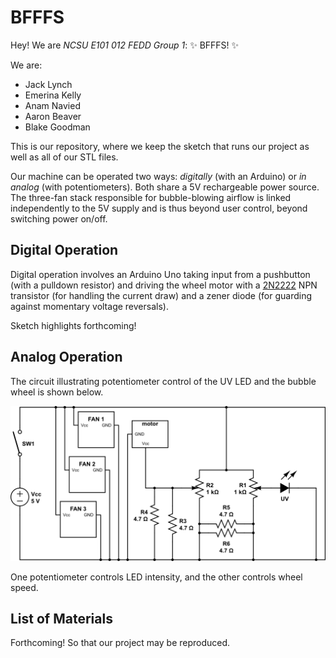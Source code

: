 # BFFFS

Hey! We are *NCSU E101 012 FEDD Group 1*: :sparkles: BFFFS! :sparkles:

We are:

- Jack Lynch
- Emerina Kelly
- Anam Navied
- Aaron Beaver
- Blake Goodman

This is our repository, where we keep the sketch that runs our project as well as all of our STL files.

Our machine can be operated two ways: *digitally* (with an Arduino) or *in analog* (with potentiometers). Both share a 5V rechargeable power source. The three-fan stack responsible for bubble-blowing airflow is linked independently to the 5V supply and is thus beyond user control, beyond switching power on/off.

## Digital Operation

Digital operation involves an Arduino Uno taking input from a pushbutton (with a pulldown resistor) and driving the wheel motor with a [2N2222](http://a.co/e2eoqSZ) NPN transistor (for handling the current draw) and a zener diode (for guarding against momentary voltage reversals).

Sketch highlights forthcoming!

## Analog Operation

The circuit illustrating potentiometer control of the UV LED and the bubble wheel is shown below.

![Analog](./circuits/Analog.png)

One potentiometer controls LED intensity, and the other controls wheel speed.

## List of Materials

Forthcoming! So that our project may be reproduced.
